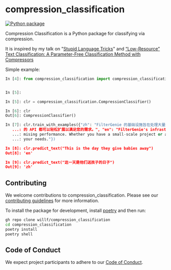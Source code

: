 # compression_classification

[![Python package](https://github.com/willf/compression_classification/actions/workflows/test.yml/badge.svg)](https://github.com/willf/compression_classification/actions/workflows/test.yml)

Compression Classification is a Python package for classifying via compression.

It is inspired by my talk on "[Stupid Language Tricks](https://www.entish.org/lang-id-preso/lang-id-preso.pdf)" and  [“Low-Resource” Text Classification: A Parameter-Free Classification
Method with Compressors](https://aclanthology.org/2023.findings-acl.426.pdf)

Simple example:

```python
In [4]: from compression_classification import compression_classification


In [5]:

In [5]: clr = compression_classification.CompressionClassifier()

In [6]: clr
Out[6]: CompressionClassifier()

In [7]: clr.train_with_examples({"zh": "FilterGenie 的基础设施旨在处理大量数据而不影响性能。 无论您拥有小型项目还是大型企业应用程序，我们
   ...: 的 API 都可以轻松扩展以满足您的需求。", "en": "FilterGenie's infrastructure is built to handle high volumes of data without compro
   ...: mising performance. Whether you have a small-scale project or a large enterprise application, our API scales effortlessly to meet
   ...: your needs."})

In [8]: clr.predict_text("This is the day they give babies away")
Out[8]: 'en'

In [9]: clr.predict_text("这一天是他们送孩子的日子")
Out[9]: 'zh'
```



## Contributing

We welcome contributions to compression_classification. Please see our [contributing guidelines](contributing.md) for more information.

To install the package for development, install [poetry](https://python-poetry.org/) and then run:

```bash
gh repo clone willf/compression_classification
cd compression_classification
poetry install
poetry shell
```

## Code of Conduct

We expect project participants to adhere to our [Code of Conduct](code-of-conduct.md).

